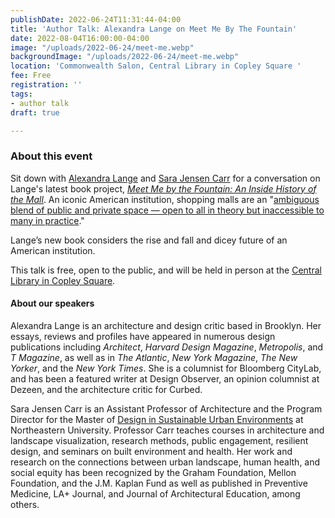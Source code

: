 ```yaml
---
publishDate: 2022-06-24T11:31:44-04:00
title: 'Author Talk: Alexandra Lange on Meet Me By The Fountain'
date: 2022-08-04T16:00:00-04:00
image: "/uploads/2022-06-24/meet-me.webp"
backgroundImage: "/uploads/2022-06-24/meet-me.webp"
location: 'Commonwealth Salon, Central Library in Copley Square '
fee: Free
registration: ''
tags:
- author talk
draft: true

---
```

### About this event 

Sit down with [Alexandra Lange](https://www.alexandralange.net/) and [Sara Jensen Carr](https://camd.northeastern.edu/faculty/sara-jensen-carr/) for a conversation on Lange's latest book project, [_Meet Me by the Fountain: An Inside History of the Mall_](https://www.bloomsbury.com/us/meet-me-by-the-fountain-9781635576023/). An iconic American institution, shopping malls are an "[ambiguous blend of public and private space — open to all in theory but inaccessible to many in practice](https://www.nytimes.com/2022/06/15/books/review-meet-me-by-fountain-mall-history-alexandra-lange.html)." 

Lange’s new book considers the rise and fall and dicey future of an American institution.

This talk is free, open to the public, and will be held in person at the [Central Library in Copley Square](https://www.bpl.org/locations/3/). 

#### About our speakers

Alexandra Lange is an architecture and design critic based in Brooklyn. Her essays, reviews and profiles have appeared in numerous design publications including _Architect_, _Harvard Design Magazine_, _Metropolis_, and _T Magazine_, as well as in _The Atlantic_, _New York Magazine_, _The New Yorker_, and the _New York Times_. She is a columnist for Bloomberg CityLab, and has been a featured writer at Design Observer, an opinion columnist at Dezeen, and the architecture critic for Curbed.

Sara Jensen Carr is an Assistant Professor of Architecture and the Program Director for the Master of [Design in Sustainable Urban Environments](https://camd.northeastern.edu/program/design-for-sustainable-urban-environments-mdes-suen/) at Northeastern University. Professor Carr teaches courses in architecture and landscape visualization, research methods, public engagement, resilient design, and seminars on built environment and health. Her work and research on the connections between urban landscape, human health, and social equity has been recognized by the Graham Foundation, Mellon Foundation, and the J.M. Kaplan Fund as well as published in Preventive Medicine, LA+ Journal, and Journal of Architectural Education, among others. 